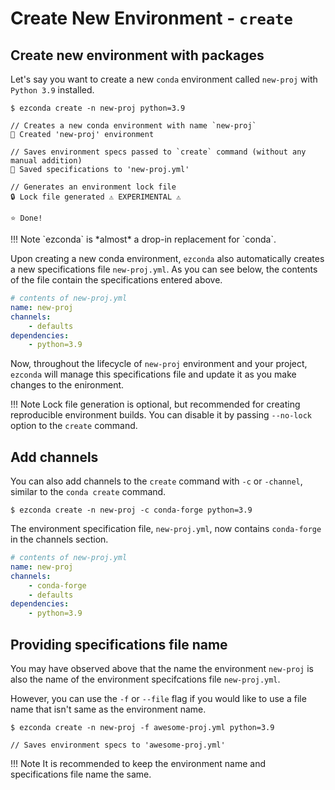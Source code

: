 # Create New Environment - `create`

## Create new environment with packages

Let's say you want to create a new `conda` environment called `new-proj` with `Python 3.9` installed.

<div class="termy">

```console
$ ezconda create -n new-proj python=3.9

// Creates a new conda environment with name `new-proj`
🚀 Created 'new-proj' environment

// Saves environment specs passed to `create` command (without any manual addition)
💾 Saved specifications to 'new-proj.yml'

// Generates an environment lock file
🔒 Lock file generated ⚠ EXPERIMENTAL ⚠

⭐ Done!
```
</div>
!!! Note
    `ezconda` is *almost* a drop-in replacement for `conda`.

Upon creating a new conda environment, `ezconda` also automatically creates a new specifications file `new-proj.yml`. As you can see below, the contents of the file contain the specifications entered above. 

```YAML
# contents of new-proj.yml
name: new-proj
channels:
    - defaults
dependencies:
    - python=3.9
```

Now, throughout the lifecycle of `new-proj` environment and your project, `ezconda` will manage this specifications file and update it as you make changes to the enironment.

!!! Note
    Lock file generation is optional, but recommended for creating reproducible environment builds.
    You can disable it by passing `--no-lock` option to the `create` command.


## Add channels

You can also add channels to the `create` command with `-c` or `-channel`, similar to the `conda create` command.

<div class="termy">

```console
$ ezconda create -n new-proj -c conda-forge python=3.9
```
</div>

The environment specification file, `new-proj.yml`,  now contains `conda-forge` in the channels section.

```YAML hl_lines="4"
# contents of new-proj.yml
name: new-proj
channels:
    - conda-forge
    - defaults
dependencies:
    - python=3.9
```

## Providing specifications file name

You may have observed above that the name the environment `new-proj` is also the name of the environment specifcations file `new-proj.yml`.

However, you can use the `-f` or `--file` flag if you would like to use a file name that isn't same as the environment name.

<div class="termy">

```console
$ ezconda create -n new-proj -f awesome-proj.yml python=3.9

// Saves environment specs to 'awesome-proj.yml'

```
</div>

!!! Note
    It is recommended to keep the environment name and specifications file name the same.
